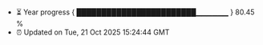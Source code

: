 - ⏳ Year progress { ████████████████████████▁▁▁▁▁▁ } 80.45 %
- ⏰ Updated on Tue, 21 Oct 2025 15:24:44 GMT


